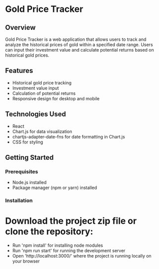 # Gold Price Tracker

## Overview

Gold Price Tracker is a web application that allows users to track and analyze the historical prices of gold within a specified date range. Users can input their investment value and calculate potential returns based on historical gold prices.

## Features

- Historical gold price tracking
- Investment value input
- Calculation of potential returns
- Responsive design for desktop and mobile

## Technologies Used

- React
- Chart.js for data visualization
- chartjs-adapter-date-fns for date formatting in Chart.js
- CSS for styling

## Getting Started

### Prerequisites

- Node.js installed
- Package manager (npm or yarn) installed

### Installation

# Download the project zip file or clone the repository:

- Run 'npm install' for installing node modules
- Run 'npm run start' for running the development server
- Open 'http://localhost:3000/' where the project is running locally on your browser
